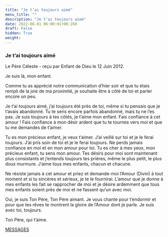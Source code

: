 ```yaml
---
title: "Je t’ai toujours aimé"
menu_title: ""
description: "Je t’ai toujours aimé"
date: 2022-06-01 06:00:01+00:268
draft: False
hidden: True
weight:
---
```

### Je t’ai toujours aimé

Le Père Céleste - reçu par Enfant de Dieu le 12 Juin 2012.

Je suis là, mon enfant.

Comme tu as apprécié notre communication d’hier soir et que tu étais rempli de la joie de ma proximité, je souhaite être à côté de toi et parler encore un peu.

Je t’ai toujours aimé, j’ai toujours été près de toi, même si tu pensais que je t’avais abandonné. Tu te sens encore parfois abandonné, mais tu ne l’es pas. Je suis toujours à tes côtés, je t’aime mon enfant. Fais confiance à cet amour ! Fais confiance à mon désir ardent que tu te tournes vers moi et que tu me demandes de t’aimer.

Tu es mon précieux enfant, je veux t’aimer. J’ai veillé sur toi et je le ferai toujours. J’ai pris soin de toi et je le ferai toujours. Ne perds jamais confiance en moi et en mon amour pour toi. Tu es cher à mes yeux, mon précieux enfant, tu sens mon amour. Tes désirs pour moi sont maintenant plus consistants et j’entends toujours tes prières, même le plus petit, le plus doux murmure. J’aime tous mes enfants, chacun et chacune.

Ne résiste jamais à cet amour et priez et demande-moi l’Amour (Divin) à tout moment et si tu sincères et sérieux, je te le fournirai. L’amour que je donne à mes enfants les fait se rapprocher de moi et je désire ardemment que tous mes enfants soient près de moi et ne fassent qu’un avec moi.

Oui, je suis Ton Père, Ton Père aimant. Je vous chante pour t’endormir et pour que tes rêves te montrent la gloire de l’Amour dont je parle. Je suis avec toi, toujours.

Ton Père, qui t’aime.

[MESSAGES](fr-contemporary-messages/fr-contemporary-messages-by-date-order/fr-contemporary-messages-2012/)

